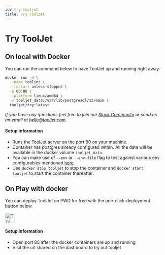 ```yaml
---
id: try-tooljet
title: Try ToolJet
---
```


# Try ToolJet

## On local with Docker

You can run the command below to have ToolJet up and running right away.

```bash
docker run -d \
  --name tooljet \
  --restart unless-stopped \
  -p 80:80 \
  --platform linux/amd64 \
  -v tooljet_data:/var/lib/postgresql/13/main \
  tooljet/try:latest
```
*If you have any questions feel free to join our [Slack Community](https://tooljet.com/slack) or send us an email at hello@tooljet.com.*

#### Setup information

- Runs the ToolJet server on the port 80 on your machine.
- Container has postgres already configured within. All the data will be available in the docker volume `tooljet_data`.
- You can make use of `--env` or `--env-file` flag to test against various env configurables mentioned [here](https://docs.tooljet.com/docs/setup/env-vars).
- Use `docker stop tooljet` to stop the container and `docker start tooljet` to start the container thereafter.

## On Play with docker

You can deploy ToolJet on PWD for free with the one-click-deployment button below.

  <a href="https://labs.play-with-docker.com/?stack=https://raw.githubusercontent.com/ToolJet/ToolJet/main/deploy/docker/play-with-docker.yml">
    <img src="https://raw.githubusercontent.com/play-with-docker/stacks/master/assets/images/button.png" alt="Try in PWD" height="32"/>
  </a>

#### Setup information

- Open port 80 after the docker containers are up and running
- Visit the url shared on the dashboard to try out tooljet
